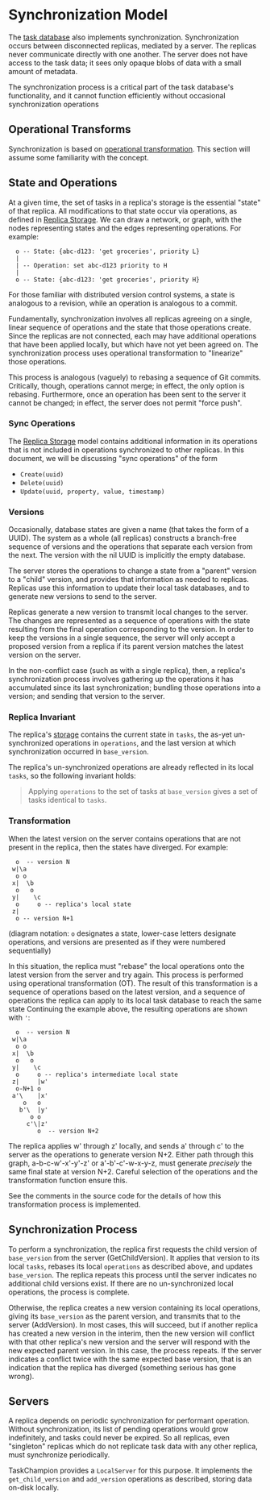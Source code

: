 # Synchronization Model

The [task database](./taskdb.md) also implements synchronization.
Synchronization occurs between disconnected replicas, mediated by a server.
The replicas never communicate directly with one another.
The server does not have access to the task data; it sees only opaque blobs of data with a small amount of metadata.

The synchronization process is a critical part of the task database's functionality, and it cannot function efficiently without occasional synchronization operations

## Operational Transforms

Synchronization is based on [operational transformation](https://en.wikipedia.org/wiki/Operational_transformation).
This section will assume some familiarity with the concept.

## State and Operations

At a given time, the set of tasks in a replica's storage is the essential "state" of that replica.
All modifications to that state occur via operations, as defined in [Replica Storage](./storage.md).
We can draw a network, or graph, with the nodes representing states and the edges representing operations.
For example:

```text
  o -- State: {abc-d123: 'get groceries', priority L}
  |
  | -- Operation: set abc-d123 priority to H
  |
  o -- State: {abc-d123: 'get groceries', priority H}
```

For those familiar with distributed version control systems, a state is analogous to a revision, while an operation is analogous to a commit.

Fundamentally, synchronization involves all replicas agreeing on a single, linear sequence of operations and the state that those operations create.
Since the replicas are not connected, each may have additional operations that have been applied locally, but which have not yet been agreed on.
The synchronization process uses operational transformation to "linearize" those operations.

This process is analogous (vaguely) to rebasing a sequence of Git commits.
Critically, though, operations cannot merge; in effect, the only option is rebasing.
Furthermore, once an operation has been sent to the server it cannot be changed; in effect, the server does not permit "force push".

### Sync Operations

The [Replica Storage](./storage.md) model contains additional information in its operations that is not included in operations synchronized to other replicas.
In this document, we will be discussing "sync operations" of the form

 * `Create(uuid)`
 * `Delete(uuid)`
 * `Update(uuid, property, value, timestamp)`


### Versions

Occasionally, database states are given a name (that takes the form of a UUID).
The system as a whole (all replicas) constructs a branch-free sequence of versions and the operations that separate each version from the next.
The version with the nil UUID is implicitly the empty database.

The server stores the operations to change a state from a "parent" version to a "child" version, and provides that information as needed to replicas.
Replicas use this information to update their local task databases, and to generate new versions to send to the server.

Replicas generate a new version to transmit local changes to the server.
The changes are represented as a sequence of operations with the state resulting from the final operation corresponding to the version.
In order to keep the versions in a single sequence, the server will only accept a proposed version from a replica if its parent version matches the latest version on the server.

In the non-conflict case (such as with a single replica), then, a replica's synchronization process involves gathering up the operations it has accumulated since its last synchronization; bundling those operations into a version; and sending that version to the server.

### Replica Invariant

The replica's [storage](./storage.md) contains the current state in `tasks`, the as-yet un-synchronized operations in `operations`, and the last version at which synchronization occurred in `base_version`.

The replica's un-synchronized operations are already reflected in its local `tasks`, so the following invariant holds:

> Applying `operations` to the set of tasks at `base_version` gives a set of tasks identical
> to `tasks`.

### Transformation

When the latest version on the server contains operations that are not present in the replica, then the states have diverged.
For example:

```text
  o  -- version N
 w|\a
  o o
 x|  \b
  o   o
 y|    \c
  o     o -- replica's local state
 z|
  o -- version N+1
```

(diagram notation: `o` designates a state, lower-case letters designate operations, and versions are presented as if they were numbered sequentially)

In this situation, the replica must "rebase" the local operations onto the latest version from the server and try again.
This process is performed using operational transformation (OT).
The result of this transformation is a sequence of operations based on the latest version, and a sequence of operations the replica can apply to its local task database to reach the same state
Continuing the example above, the resulting operations are shown with `'`:

```text
  o  -- version N
 w|\a
  o o
 x|  \b
  o   o
 y|    \c
  o     o -- replica's intermediate local state
 z|     |w'
  o-N+1 o
 a'\    |x'
    o   o
   b'\  |y'
      o o
     c'\|z'
        o  -- version N+2
```

The replica applies w' through z' locally, and sends a' through c' to the server as the operations to generate version N+2.
Either path through this graph, a-b-c-w'-x'-y'-z' or a'-b'-c'-w-x-y-z, must generate *precisely* the same final state at version N+2.
Careful selection of the operations and the transformation function ensure this.

See the comments in the source code for the details of how this transformation process is implemented.

## Synchronization Process

To perform a synchronization, the replica first requests the child version of `base_version` from the server (GetChildVersion).
It applies that version to its local `tasks`, rebases its local `operations` as described above, and updates `base_version`.
The replica repeats this process until the server indicates no additional child versions exist.
If there are no un-synchronized local operations, the process is complete.

Otherwise, the replica creates a new version containing its local operations, giving its `base_version` as the parent version, and transmits that to the server (AddVersion).
In most cases, this will succeed, but if another replica has created a new version in the interim, then the new version will conflict with that other replica's new version and the server will respond with the new expected parent version.
In this case, the process repeats.
If the server indicates a conflict twice with the same expected base version, that is an indication that the replica has diverged (something serious has gone wrong).

## Servers

A replica depends on periodic synchronization for performant operation.
Without synchronization, its list of pending operations would grow indefinitely, and tasks could never be expired.
So all replicas, even "singleton" replicas which do not replicate task data with any other replica, must synchronize periodically.

TaskChampion provides a `LocalServer` for this purpose.
It implements the `get_child_version` and `add_version` operations as described, storing data on-disk locally.
